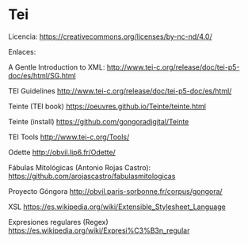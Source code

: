 # Tei

Licencia:
https://creativecommons.org/licenses/by-nc-nd/4.0/

Enlaces:

A Gentle Introduction to XML:
http://www.tei-c.org/release/doc/tei-p5-doc/es/html/SG.html

TEI Guidelines
http://www.tei-c.org/release/doc/tei-p5-doc/es/html/

Teinte (TEI book)
https://oeuvres.github.io/Teinte/teinte.html

Teinte (install)
https://github.com/gongoradigital/Teinte

TEI Tools
http://www.tei-c.org/Tools/

Odette
http://obvil.lip6.fr/Odette/

Fábulas Mitológicas (Antonio Rojas Castro):
https://github.com/arojascastro/fabulasmitologicas

Proyecto Góngora
http://obvil.paris-sorbonne.fr/corpus/gongora/

XSL
https://es.wikipedia.org/wiki/Extensible_Stylesheet_Language

Expresiones regulares (Regex)
https://es.wikipedia.org/wiki/Expresi%C3%B3n_regular




